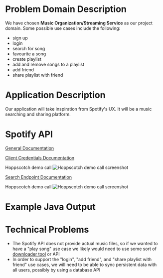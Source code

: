 # Problem Domain Description
We have chosen **Music Organization/Streaming Service** as our project domain. Some possible use cases include the following:
* sign up
* login
* search for song
* favourite a song
* create playlist
* add and remove songs to a playlist
* add friend
* share playlist with friend

# Application Description
Our application will take inspiration from Spotify's UX. It will be a music searching and sharing platform. 

# Spotify API
[General Documentation](https://developer.spotify.com/documentation/web-api)

[Client Credentials Documentation](https://developer.spotify.com/documentation/web-api/tutorials/client-credentials-flow)

Hoppscotch demo call
![Hoppscotch demo call screenshot](https://i.imgur.com/L4ZIbyD.png)

[Search Endpoint Documentation](https://developer.spotify.com/documentation/web-api/reference/search)

Hoppscotch demo call
![Hoppscotch demo call screenshot](https://imgur.com/i4WJwcC.png)

# Example Java Output 


# Technical Problems
* The Spotify API does not provide actual music files, so if we wanted to have a "play song" use case we likely would need to use some sort of [downloader tool](https://github.com/SwapnilSoni1999/spotify-dl) or API
* In order to support the "login", "add friend", and "share playlist with friend" use cases, we will need to be able to sync persistent data with all users, possibly by using a database API 
